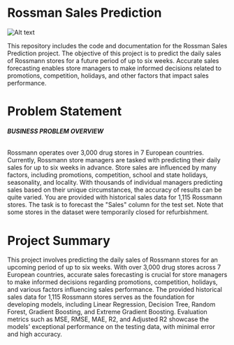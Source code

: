 # **Rossman Sales Prediction**

![Alt text](https://raw.githubusercontent.com/raviatkumar/Retail-Sales-Prediction-Capstone-Project/main/images/Rossman%2C_D%C3%B6rpen_(2018).jpg)

This repository includes the code and documentation for the Rossman Sales Prediction project. The objective of this project is to predict the daily sales of Rossmann stores for a future period of up to six weeks. Accurate sales forecasting enables store managers to make informed decisions related to promotions, competition, holidays, and other factors that impact sales performance.

# **Problem Statement**

###### **BUSINESS PROBLEM OVERVIEW**

Rossmann operates over 3,000 drug stores in 7 European countries. Currently, Rossmann store managers are tasked with predicting their daily sales for up to six weeks in advance. Store sales are influenced by many factors, including promotions, competition, school and state holidays, seasonality, and locality. With thousands of individual managers predicting sales based on their unique circumstances, the accuracy of results can be quite varied. You are provided with historical sales data for 1,115 Rossmann stores. The task is to forecast the "Sales" column for the test set. Note that some stores in the dataset were temporarily closed for refurbishment.

# **Project Summary**

This project involves predicting the daily sales of Rossmann stores for an upcoming period of up to six weeks. With over 3,000 drug stores across 7 European countries, accurate sales forecasting is crucial for store managers to make informed decisions regarding promotions, competition, holidays, and various factors influencing sales performance. The provided historical sales data for 1,115 Rossmann stores serves as the foundation for developing models, including Linear Regression, Decision Tree, Random Forest, Gradient Boosting, and Extreme Gradient Boosting. Evaluation metrics such as MSE, RMSE, MAE, R2, and Adjusted R2 showcase the models' exceptional performance on the testing data, with minimal error and high accuracy.

